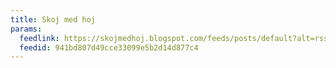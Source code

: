 ```yaml
---
title: Skoj med hoj
params:
  feedlink: https://skojmedhoj.blogspot.com/feeds/posts/default?alt=rss
  feedid: 941bd807d49cce33099e5b2d14d877c4
---
```

